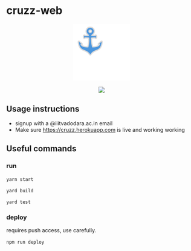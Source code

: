 # cruzz-web
<p align='center'> <img src="src/static/img/index3.svg" align="center" width="150"></p>

<p align="center">
<img src="https://travis-ci.com/mohitkyadav/cruzz-web.svg?token=pLJkWav1wbnbGfoLfZtG&branch=master" align="center">



## Usage instructions
* signup with a @iiitvadodara.ac.in email
* Make sure https://cruzz.herokuapp.com is live and working working


## Useful commands

### run
```
yarn start
```
```
yard build
```
```
yard test
```
### deploy
requires push access, use carefully.
```
npm run deploy
```
